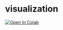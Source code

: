 # visualization

[![Open In Colab](https://colab.research.google.com/assets/colab-badge.svg)](https://colab.research.google.com/github.com/glebka35/visualization/blob/main/hw1/Tree%20Visualization%20HW%201.ipynb)

